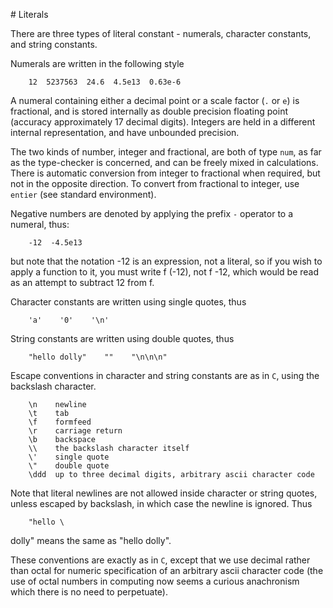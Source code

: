 # Literals

There  are  three  types  of  literal  constant  -  numerals,  character
constants, and string constants.

Numerals are written in the following style

        12  5237563  24.6  4.5e13  0.63e-6

A numeral containing either a decimal point or a scale  factor  (`.`  or
`e`)  is  fractional,  and  is  stored  internally  as  double precision
floating point (accuracy approximately 17 decimal digits).  Integers are
held   in  a  different  internal  representation,  and  have  unbounded
precision.

The two kinds of number, integer and fractional, are both of type `num`,
as  far  as  the  type-checker  is concerned, and can be freely mixed in
calculations.  There is automatic conversion from integer to  fractional
when  required,  but  not  in  the  opposite direction.  To convert from
fractional to integer, use `entier` (see standard environment).

Negative numbers are denoted by applying the prefix `-`  operator  to  a
numeral, thus:

        -12  -4.5e13

but  note  that  the notation -12 is an expression, not a literal, so if
you wish to apply a function to it, you must write f (-12), not  f  -12,
which would be read as an attempt to subtract 12 from f.

Character constants are written using single quotes, thus

        'a'    '0'    '\n'

String constants are written using double quotes, thus

        "hello dolly"    ""    "\n\n\n"

Escape  conventions  in  character  and  string constants are as in `C`,
using the backslash character.

        \n    newline
        \t    tab
        \f    formfeed
        \r    carriage return
        \b    backspace
        \\    the backslash character itself
        \'    single quote
        \"    double quote
        \ddd  up to three decimal digits, arbitrary ascii character code

Note that literal newlines are not allowed inside  character  or  string
quotes,  unless  escaped  by  backslash,  in  which  case the newline is
ignored.  Thus

        "hello \
        
dolly" means the same as "hello dolly".

These conventions are exactly as in `C`,  except  that  we  use  decimal
rather  than  octal  for  numeric  specification  of  an arbitrary ascii
character code (the use of  octal  numbers  in  computing  now  seems  a
curious anachronism which there is no need to perpetuate).
